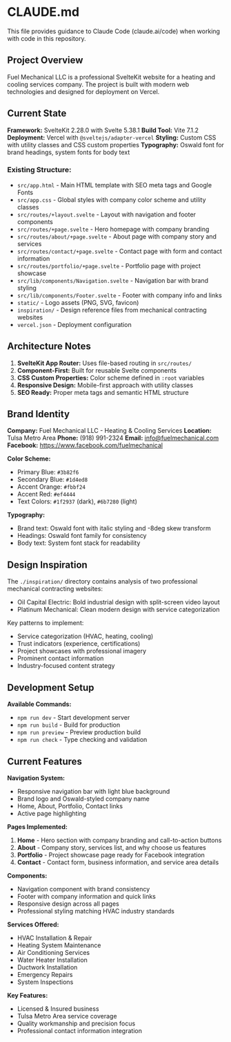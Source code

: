 # CLAUDE.md

This file provides guidance to Claude Code (claude.ai/code) when working with code in this repository.

## Project Overview

Fuel Mechanical LLC is a professional SvelteKit website for a heating and cooling services company. The project is built with modern web technologies and designed for deployment on Vercel.

## Current State

**Framework:** SvelteKit 2.28.0 with Svelte 5.38.1
**Build Tool:** Vite 7.1.2
**Deployment:** Vercel with `@sveltejs/adapter-vercel`
**Styling:** Custom CSS with utility classes and CSS custom properties
**Typography:** Oswald font for brand headings, system fonts for body text

### Existing Structure:
- `src/app.html` - Main HTML template with SEO meta tags and Google Fonts
- `src/app.css` - Global styles with company color scheme and utility classes
- `src/routes/+layout.svelte` - Layout with navigation and footer components
- `src/routes/+page.svelte` - Hero homepage with company branding
- `src/routes/about/+page.svelte` - About page with company story and services
- `src/routes/contact/+page.svelte` - Contact page with form and contact information
- `src/routes/portfolio/+page.svelte` - Portfolio page with project showcase
- `src/lib/components/Navigation.svelte` - Navigation bar with brand styling
- `src/lib/components/Footer.svelte` - Footer with company info and links
- `static/` - Logo assets (PNG, SVG, favicon)
- `inspiration/` - Design reference files from mechanical contracting websites
- `vercel.json` - Deployment configuration

## Architecture Notes

1. **SvelteKit App Router:** Uses file-based routing in `src/routes/`
2. **Component-First:** Built for reusable Svelte components
3. **CSS Custom Properties:** Color scheme defined in `:root` variables
4. **Responsive Design:** Mobile-first approach with utility classes
5. **SEO Ready:** Proper meta tags and semantic HTML structure

## Brand Identity

**Company:** Fuel Mechanical LLC - Heating & Cooling Services
**Location:** Tulsa Metro Area
**Phone:** (918) 991-2324
**Email:** info@fuelmechanical.com
**Facebook:** https://www.facebook.com/fuelmechanical

**Color Scheme:**
- Primary Blue: `#3b82f6`
- Secondary Blue: `#1d4ed8`
- Accent Orange: `#fbbf24`
- Accent Red: `#ef4444`
- Text Colors: `#1f2937` (dark), `#6b7280` (light)

**Typography:**
- Brand text: Oswald font with italic styling and -8deg skew transform
- Headings: Oswald font family for consistency
- Body text: System font stack for readability

## Design Inspiration

The `./inspiration/` directory contains analysis of two professional mechanical contracting websites:
- Oil Capital Electric: Bold industrial design with split-screen video layout
- Platinum Mechanical: Clean modern design with service categorization

Key patterns to implement:
- Service categorization (HVAC, heating, cooling)
- Trust indicators (experience, certifications)
- Project showcases with professional imagery
- Prominent contact information
- Industry-focused content strategy

## Development Setup

**Available Commands:**
- `npm run dev` - Start development server
- `npm run build` - Build for production
- `npm run preview` - Preview production build
- `npm run check` - Type checking and validation

## Current Features

**Navigation System:**
- Responsive navigation bar with light blue background
- Brand logo and Oswald-styled company name
- Home, About, Portfolio, Contact links
- Active page highlighting

**Pages Implemented:**
1. **Home** - Hero section with company branding and call-to-action buttons
2. **About** - Company story, services list, and why choose us features
3. **Portfolio** - Project showcase page ready for Facebook integration
4. **Contact** - Contact form, business information, and service area details

**Components:**
- Navigation component with brand consistency
- Footer with company information and quick links
- Responsive design across all pages
- Professional styling matching HVAC industry standards

**Services Offered:**
- HVAC Installation & Repair
- Heating System Maintenance  
- Air Conditioning Services
- Water Heater Installation
- Ductwork Installation
- Emergency Repairs
- System Inspections

**Key Features:**
- Licensed & Insured business
- Tulsa Metro Area service coverage
- Quality workmanship and precision focus
- Professional contact information integration
